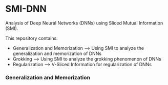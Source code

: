 # SMI-DNN
Analysis of Deep Neural Networks (DNNs) using Sliced Mutual Information (SMI).

This repository contains:
- Generalization and Memorization --> Using SMI to analyze the generalization and memorization of DNNs
- Grokking --> Using SMI to analyze the grokking phenomenon of DNNs
- Regularization --> V-Sliced Information for regularization of DNNs

### Generalization and Memorization
